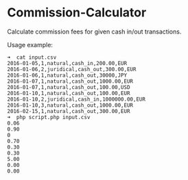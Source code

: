 # Commission-Calculator
Calculate commission fees for given cash in/out transactions.

Usage example:

```
➜  cat input.csv 
2016-01-05,1,natural,cash_in,200.00,EUR
2016-01-06,2,juridical,cash_out,300.00,EUR
2016-01-06,1,natural,cash_out,30000,JPY
2016-01-07,1,natural,cash_out,1000.00,EUR
2016-01-07,1,natural,cash_out,100.00,USD
2016-01-10,1,natural,cash_out,100.00,EUR
2016-01-10,2,juridical,cash_in,1000000.00,EUR
2016-01-10,3,natural,cash_out,1000.00,EUR
2016-02-15,1,natural,cash_out,300.00,EUR
➜  php script.php input.csv
0.06
0.90
0
0.70
0.30
0.30
5.00
0.00
0.00
```
